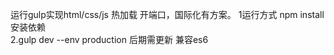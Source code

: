 
运行gulp实现html/css/js 热加载 开端口，国际化有方案。
1运行方式  npm install 安装依赖  
2.gulp dev --env production
后期需更新 兼容es6
